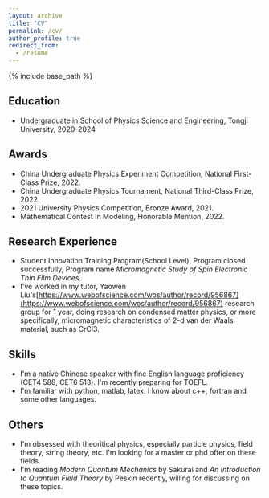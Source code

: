 ```yaml
---
layout: archive
title: "CV"
permalink: /cv/
author_profile: true
redirect_from:
  - /resume
---
```


{% include base_path %}

## Education
<!-- * B.S. in GitHub, GitHub University, 2012
* M.S. in Jekyll, GitHub University, 2014
* Ph.D in Version Control Theory, GitHub University, 2018 (expected) -->
* Undergraduate in School of Physics Science and Engineering, Tongji University, 2020-2024

## Awards
* China Undergraduate Physics Experiment Competition, National First-Class Prize, 2022.
* China Undergraduate Physics Tournament, National Third-Class Prize, 2022.
* 2021 University Physics Competition, Bronze Award, 2021.
* Mathematical Contest In Modeling, Honorable Mention, 2022.

## Research Experience
* Student Innovation Training Program(School Level), Program closed successfully, Program name *Micromagnetic Study of Spin Electronic Thin Film Devices*.
* I've worked in my tutor, Yaowen Liu's[https://www.webofscience.com/wos/author/record/956867](https://www.webofscience.com/wos/author/record/956867) research group for 1 year, doing research on condensed matter physics, or more specifically, micromagnetic characteristics of 2-d van der Waals material, such as CrCl3.

## Skills
* I'm a native Chinese speaker with fine English language proficiency (CET4 588, CET6 513). I'm recently preparing for TOEFL.
* I'm familiar with python, matlab, latex. I know about c++, fortran and some other languages.

## Others
* I'm obsessed with theoritical physics, especially particle physics, field theory, string theory, etc. I'm looking for a master or phd offer on these fields.
* I'm reading *Modern Quantum Mechanics* by Sakurai and *An Introduction to Quantum Field Theory* by Peskin recently, willing for discussing on these topics.

<!-- Work experience
======
* Summer 2015: Research Assistant
  * Github University
  * Duties included: Tagging issues
  * Supervisor: Professor Git

* Fall 2015: Research Assistant
  * Github University
  * Duties included: Merging pull requests
  * Supervisor: Professor Hub -->
  
<!-- Skills
======
* Skill 1
* Skill 2
  * Sub-skill 2.1
  * Sub-skill 2.2
  * Sub-skill 2.3
* Skill 3 -->

<!-- Publications
======
  <ul>{% for post in site.publications %}
    {% include archive-single-cv.html %}
  {% endfor %}</ul> -->
  
<!-- Talks
======
  <ul>{% for post in site.talks %}
    {% include archive-single-talk-cv.html %}
  {% endfor %}</ul> -->
  
<!-- Teaching
======
  <ul>{% for post in site.teaching %}
    {% include archive-single-cv.html %}
  {% endfor %}</ul> -->
  
<!-- Service and leadership
======
* Currently signed in to 43 different slack teams -->
